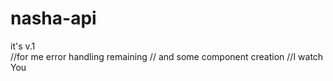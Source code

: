 # nasha-api









it's v.1  
//for me
error handling  remaining // and some component creation
//I watch You
